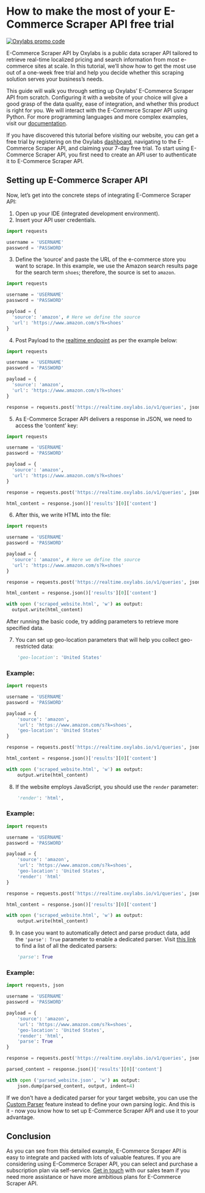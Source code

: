 # How to make the most of your E-Commerce Scraper API free trial

[![Oxylabs promo code](https://user-images.githubusercontent.com/129506779/250792357-8289e25e-9c36-4dc0-a5e2-2706db797bb5.png)](https://oxylabs.go2cloud.org/aff_c?offer_id=7&aff_id=877&url_id=112)

E-Commerce Scraper API by Oxylabs is a public data scraper API tailored to retrieve real-time localized pricing and search information from most e-commerce sites at scale. In this tutorial, we’ll show how to get the most use out of a one-week free trial and help you decide whether this scraping solution serves your business’s needs.   

This guide will walk you through setting up Oxylabs’ E-Commerce Scraper API from scratch. Configuring it with a website of your choice will give a good grasp of the data quality, ease of integration, and whether this product is right for you. We will interact with the E-Commerce Scraper API using Python. For more programming languages and more complex examples, visit our [documentation](https://oxy.yt/LrU6). 

If you have discovered this tutorial before visiting our website, you can get a free trial by registering on the Oxylabs [dashboard](https://dashboard.oxylabs.io/en/), navigating to the E-Commerce Scraper API, and claiming your 7-day free trial. To start using E-Commerce Scraper API, you first need to create an API user to authenticate it to E-Commerce Scraper API.

## Setting up E-Commerce Scraper API

Now, let’s get into the concrete steps of integrating E-Commerce Scraper API:

1. Open up your IDE (integrated development environment).
2. Insert your API user credentials.

```python
import requests

username = 'USERNAME'
password = 'PASSWORD'
```

3. Define the ‘source’ and paste the URL of the e-commerce store you want to scrape. In this example, we use the Amazon search results page for the search term `shoes`; therefore, the source is set to `amazon`. 

```python
import requests

username = 'USERNAME'
password = 'PASSWORD'

payload = {
  'source': 'amazon', # Here we define the source
  'url': 'https://www.amazon.com/s?k=shoes'
}
```

4. Post Payload to the [realtime endpoint](https://developers.oxylabs.io/scraper-apis/getting-started/integration-methods/realtime) as per the example below:

```python
import requests

username = 'USERNAME'
password = 'PASSWORD'

payload = {
  'source': 'amazon',
  'url': 'https://www.amazon.com/s?k=shoes'
}

response = requests.post('https://realtime.oxylabs.io/v1/queries', json=payload, auth=(username, password))
```

5. As E-Commerce Scraper API delivers a response in JSON, we need to access the ‘content’ key:

```python
import requests

username = 'USERNAME'
password = 'PASSWORD'

payload = {
  'source': 'amazon',
  'url': 'https://www.amazon.com/s?k=shoes'
}

response = requests.post('https://realtime.oxylabs.io/v1/queries', json=payload, auth=(username, password))

html_content = response.json()['results'][0]['content']
```

6. After this, we write HTML into the file:

```python
import requests

username = 'USERNAME'
password = 'PASSWORD'

payload = {
  'source': 'amazon', # Here we define the source
  'url': 'https://www.amazon.com/s?k=shoes'
}

response = requests.post('https://realtime.oxylabs.io/v1/queries', json=payload, auth=(username, password))

html_content = response.json()['results'][0]['content']

with open ('scraped_website.html', 'w') as output:
  output.write(html_content)
```

After running the basic code, try adding parameters to retrieve more specified data. 

7. You can set up geo-location parameters that will help you collect geo-restricted data:

```python
    'geo-location': 'United States'
```

### Example:

```python
import requests

username = 'USERNAME'
password = 'PASSWORD'

payload = {
    'source': 'amazon',
    'url': 'https://www.amazon.com/s?k=shoes',
    'geo-location': 'United States'
}

response = requests.post('https://realtime.oxylabs.io/v1/queries', json=payload, auth=(username, password))

html_content = response.json()['results'][0]['content']

with open ('scraped_website.html', 'w') as output:
    output.write(html_content)
 ```
 
 8. If the website employs JavaScript, you should use the `render` parameter: 

```python 
    'render': 'html',
```

### Example:

```python
import requests

username = 'USERNAME'
password = 'PASSWORD'

payload = {
    'source': 'amazon',
    'url': 'https://www.amazon.com/s?k=shoes',
    'geo-location': 'United States',
    'render': 'html'
}

response = requests.post('https://realtime.oxylabs.io/v1/queries', json=payload, auth=(username, password))

html_content = response.json()['results'][0]['content']

with open ('scraped_website.html', 'w') as output:
    output.write(html_content)
```

9. In case you want to automatically detect and parse product data, add the `'parse': True` parameter to enable a dedicated parser. Visit [this link](https://faq.oxylabs.info/en/articles/8832750-what-are-oxylabs-dedicated-parsers) to find a list of all the dedicated parsers:

```python
    'parse': True
```

### Example:

```python
import requests, json

username = 'USERNAME'
password = 'PASSWORD'

payload = {
    'source': 'amazon',
    'url': 'https://www.amazon.com/s?k=shoes',
    'geo-location': 'United States',
    'render': 'html',
    'parse': True
}

response = requests.post('https://realtime.oxylabs.io/v1/queries', json=payload, auth=(username, password))

parsed_content = response.json()['results'][0]['content']

with open ('parsed_website.json', 'w') as output:
    json.dump(parsed_content, output, indent=4)
```

If we don't have a dedicated parser for your target website, you can use the [Custom Parser](https://developers.oxylabs.io/scraper-apis/custom-parser) feature instead to define your own parsing logic. And this is it - now you know how to set up E-Commerce Scraper API and use it to your advantage. 

## Conclusion

As you can see from this detailed example, E-Commerce Scraper API is easy to integrate and packed with lots of valuable features. If you are considering using E-Commerce Scraper API, you can select and purchase a subscription plan via self-service. [Get in touch](https://oxy.yt/LrYs) with our sales team if you need more assistance or have more ambitious plans for E-Commerce Scraper API.

